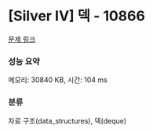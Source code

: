 # [Silver IV] 덱 - 10866 

[문제 링크](https://www.acmicpc.net/problem/10866) 

### 성능 요약

메모리: 30840 KB, 시간: 104 ms

### 분류

자료 구조(data_structures), 덱(deque)

